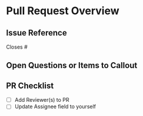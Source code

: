 # Pull Request Overview

<!-- Write a brief overview for the PR, and what was addressed -->

## Issue Reference

<!-- Add a reference to the Issue number -->
Closes #

## Open Questions or Items to Callout

<!-- Use this area to document any specific questions or areas of concern for the Reviewers -->

## PR Checklist

- [ ] Add Reviewer(s) to PR
- [ ] Update Assignee field to yourself
